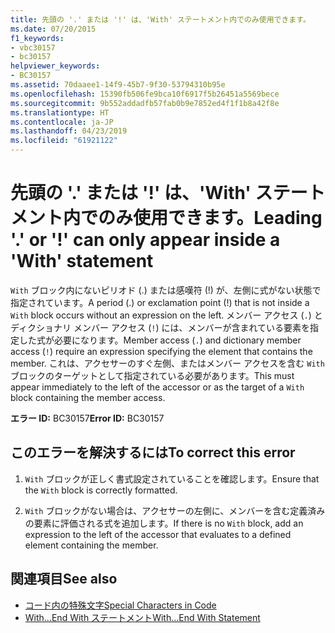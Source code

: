 ```yaml
---
title: 先頭の '.' または '!' は、'With' ステートメント内でのみ使用できます。
ms.date: 07/20/2015
f1_keywords:
- vbc30157
- bc30157
helpviewer_keywords:
- BC30157
ms.assetid: 70daaee1-14f9-45b7-9f30-53794310b95e
ms.openlocfilehash: 15390fb506fe9bca10f6917f5b26451a5569bece
ms.sourcegitcommit: 9b552addadfb57fab0b9e7852ed4f1f1b8a42f8e
ms.translationtype: HT
ms.contentlocale: ja-JP
ms.lasthandoff: 04/23/2019
ms.locfileid: "61921122"
---
```

# <a name="leading--or--can-only-appear-inside-a-with-statement"></a><span data-ttu-id="ea1de-102">先頭の '.' または '!' は、'With' ステートメント内でのみ使用できます。</span><span class="sxs-lookup"><span data-stu-id="ea1de-102">Leading '.' or '!' can only appear inside a 'With' statement</span></span>
<span data-ttu-id="ea1de-103">`With` ブロック内にないピリオド (.) または感嘆符 (!) が、左側に式がない状態で指定されています。</span><span class="sxs-lookup"><span data-stu-id="ea1de-103">A period (.) or exclamation point (!) that is not inside a `With` block occurs without an expression on the left.</span></span> <span data-ttu-id="ea1de-104">メンバー アクセス (`.`) とディクショナリ メンバー アクセス (`!`) には、メンバーが含まれている要素を指定した式が必要になります。</span><span class="sxs-lookup"><span data-stu-id="ea1de-104">Member access (`.`) and dictionary member access (`!`) require an expression specifying the element that contains the member.</span></span> <span data-ttu-id="ea1de-105">これは、アクセサーのすぐ左側、またはメンバー アクセスを含む `With` ブロックのターゲットとして指定されている必要があります。</span><span class="sxs-lookup"><span data-stu-id="ea1de-105">This must appear immediately to the left of the accessor or as the target of a `With` block containing the member access.</span></span>  
  
 <span data-ttu-id="ea1de-106">**エラー ID:** BC30157</span><span class="sxs-lookup"><span data-stu-id="ea1de-106">**Error ID:** BC30157</span></span>  
  
## <a name="to-correct-this-error"></a><span data-ttu-id="ea1de-107">このエラーを解決するには</span><span class="sxs-lookup"><span data-stu-id="ea1de-107">To correct this error</span></span>  
  
1. <span data-ttu-id="ea1de-108">`With` ブロックが正しく書式設定されていることを確認します。</span><span class="sxs-lookup"><span data-stu-id="ea1de-108">Ensure that the `With` block is correctly formatted.</span></span>  
  
2. <span data-ttu-id="ea1de-109">`With` ブロックがない場合は、アクセサーの左側に、メンバーを含む定義済みの要素に評価される式を追加します。</span><span class="sxs-lookup"><span data-stu-id="ea1de-109">If there is no `With` block, add an expression to the left of the accessor that evaluates to a defined element containing the member.</span></span>  
  
## <a name="see-also"></a><span data-ttu-id="ea1de-110">関連項目</span><span class="sxs-lookup"><span data-stu-id="ea1de-110">See also</span></span>

- [<span data-ttu-id="ea1de-111">コード内の特殊文字</span><span class="sxs-lookup"><span data-stu-id="ea1de-111">Special Characters in Code</span></span>](../../../visual-basic/programming-guide/program-structure/special-characters-in-code.md)
- [<span data-ttu-id="ea1de-112">With...End With ステートメント</span><span class="sxs-lookup"><span data-stu-id="ea1de-112">With...End With Statement</span></span>](../../../visual-basic/language-reference/statements/with-end-with-statement.md)
